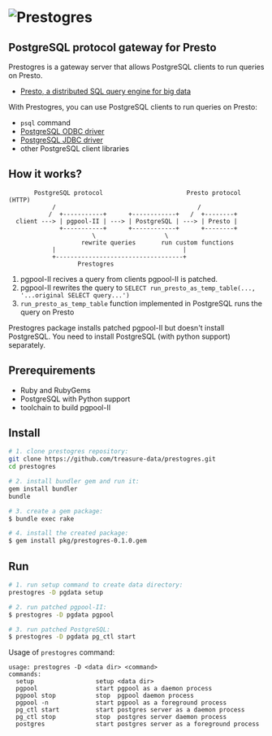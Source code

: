 # ![Prestogres](https://gist.github.com/frsyuki/8328440/raw/6c3a19b7132fbbf975155669f308854f70fff1e8/prestogres.png)
## PostgreSQL protocol gateway for Presto

Prestogres is a gateway server that allows PostgreSQL clients to run queries on Presto.

* [Presto, a distributed SQL query engine for big data](https://github.com/facebook/presto)

With Prestogres, you can use PostgreSQL clients to run queries on Presto:

* `psql` command
* [PostgreSQL ODBC driver](http://psqlodbc.projects.pgfoundry.org/)
* [PostgreSQL JDBC driver](http://jdbc.postgresql.org/)
* other PostgreSQL client libraries

## How it works?

```
       PostgreSQL protocol                       Presto protocol (HTTP)
            /                                       /
           /  +-----------+      +------------+   /  +--------+
  client ---> | pgpool-II | ---> | PostgreSQL | ---> | Presto |
              +-----------+      +------------+      +--------+
                       \                   \
                    rewrite queries       run custom functions
            |                                   |
            +-----------------------------------+
                   Prestogres
```

1. pgpool-II recives a query from clients pgpool-II is patched.
2. pgpool-II rewrites the query to `SELECT run_presto_as_temp_table(..., '...original SELECT query...')`
2. `run_presto_as_temp_table` function implemented in PostgreSQL runs the query on Presto

Prestogres package installs patched pgpool-II but doesn't install PostgreSQL.
You need to install PostgreSQL (with python support) separately.

## Prerequirements

* Ruby and RubyGems
* PostgreSQL with Python support
* toolchain to build pgpool-II

## Install

```sh
# 1. clone prestogres repository:
git clone https://github.com/treasure-data/prestogres.git
cd prestogres

# 2. install bundler gem and run it:
gem install bundler
bundle

# 3. create a gem package:
$ bundle exec rake

# 4. install the created package:
$ gem install pkg/prestogres-0.1.0.gem
```

## Run

```sh
# 1. run setup command to create data directory:
prestogres -D pgdata setup

# 2. run patched pgpool-II:
$ prestogres -D pgdata pgpool

# 3. run patched PostgreSQL:
$ prestogres -D pgdata pg_ctl start
```

Usage of `prestogres` command:

```
usage: prestogres -D <data dir> <command>
commands:
  setup                 setup <data dir>
  pgpool                start pgpool as a daemon process
  pgpool stop           stop  pgpool daemon process
  pgpool -n             start pgpool as a foreground process
  pg_ctl start          start postgres server as a daemon process
  pg_ctl stop           stop  postgres server daemon process
  postgres              start postgres server as a foreground process
```

